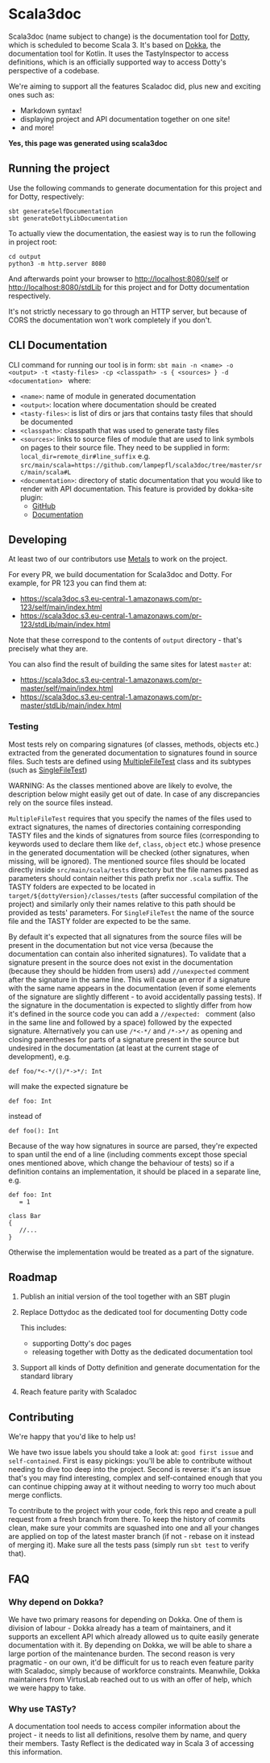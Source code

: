 # Scala3doc

Scala3doc (name subject to change) is the documentation tool for
[Dotty](https://github.com/lampepfl/dotty), which is scheduled to become
Scala 3. It's based on [Dokka](https://github.com/Kotlin/dokka), the
documentation tool for Kotlin. It uses the TastyInspector to access definitions,
which is an officially supported way to access Dotty's perspective of a
codebase.

We're aiming to support all the features Scaladoc did, plus new and exciting ones such as:

- Markdown syntax!
- displaying project and API documentation together on one site!
- and more!

**Yes, this page was generated using scala3doc**

## Running the project

Use the following commands to generate documentation for this project and for Dotty, respectively:

```
sbt generateSelfDocumentation
sbt generateDottyLibDocumentation
```

To actually view the documentation, the easiest way is to run the following in project root:

```
cd output
python3 -m http.server 8080
```

And afterwards point your browser to <http://localhost:8080/self> or
<http://localhost:8080/stdLib> for this project and for Dotty documentation
respectively.

It's not strictly necessary to go through an HTTP server, but because of CORS
the documentation won't work completely if you don't.

## CLI Documentation

CLI command for running our tool is in form: `sbt main -n <name> -o <output> -t <tasty-files> -cp <classpath> -s { <sources> } -d <documentation> ` where:
   - `<name>`: name of module in generated documentation
   - `<output>`: location where documentation should be created
   - `<tasty-files>`: is list of dirs or jars that contains tasty files that should be documented
   - `<classpath>`: classpath that was used to generate tasty files
   - `<sources>`: links to source files of module that are used to link symbols on pages to their source file. They need to be supplied in form:
      `local_dir=remote_dir#line_suffix` e.g. `src/main/scala=https://github.com/lampepfl/scala3doc/tree/master/src/main/scala#L`
   - `<documentation>`: directory of static documentation that you would like to render with API documentation. This feature is provided by dokka-site plugin: 
      - [GitHub](https://github.com/VirtusLab/dokka-site)
      - [Documentation](https://virtuslab.github.io/dokka-site/index.html)

## Developing

At least two of our contributors use [Metals](https://scalameta.org/metals/) to
work on the project.

For every PR, we build documentation for Scala3doc and Dotty. For example, for
PR 123 you can find them at:

+ <https://scala3doc.s3.eu-central-1.amazonaws.com/pr-123/self/main/index.html>
+ <https://scala3doc.s3.eu-central-1.amazonaws.com/pr-123/stdLib/main/index.html>

Note that these correspond to the contents of `output` directory - that's
precisely what they are.

You can also find the result of building the same sites for latest `master` at:

+ <https://scala3doc.s3.eu-central-1.amazonaws.com/pr-master/self/main/index.html>
+ <https://scala3doc.s3.eu-central-1.amazonaws.com/pr-master/stdLib/main/index.html>

### Testing

Most tests rely on comparing signatures (of classes, methods, objects etc.) extracted from the generated documentation
to signatures found in source files. Such tests are defined using [MultipleFileTest](src/test/scala/dotty/dokka/MultipleFileTest.scala) class
and its subtypes (such as [SingleFileTest](src/test/scala/dotty/dokka/SingleFileTest.scala))

WARNING: As the classes mentioned above are likely to evolve, the description below might easily get out of date.
In case of any discrepancies rely on the source files instead.

`MultipleFileTest` requires that you specify the names of the files used to extract signatures,
the names of directories containing corresponding TASTY files
and the kinds of signatures from source files (corresponding to keywords used to declare them like `def`, `class`, `object` etc.)
whose presence in the generated documentation will be checked (other signatures, when missing, will be ignored).
The mentioned source files should be located directly inside `src/main/scala/tests` directory
but the file names passed as parameters should contain neither this path prefix nor `.scala` suffix.
The TASTY folders are expected to be located in `target/${dottyVersion}/classes/tests` (after successful compilation of the project)
and similarly only their names relative to this path should be provided as tests' parameters.
For `SingleFileTest` the name of the source file and the TASTY folder are expected to be the same.

By default it's expected that all signatures from the source files will be present in the documentation
but not vice versa (because the documentation can contain also inherited signatures).
To validate that a signature present in the source does not exist in the documentation
(because they should be hidden from users) add `//unexpected` comment after the signature in the same line.
This will cause an error if a signature with the same name appears in the documentation
(even if some elements of the signature are slightly different - to avoid accidentally passing tests).
If the signature in the documentation is expected to slightly differ from how it's defined in the source code
you can add a `//expected: ` comment (also in the same line and followed by a space) followed by the expected signature.
Alternatively you can use `/*<-*/` and `/*->*/` as opening and closing parentheses for parts of a signature present in the source but undesired in the documentation (at least at the current stage of development), e.g.

```
def foo/*<-*/()/*->*/: Int
```

will make the expected signature be

```
def foo: Int
```

instead of

```
def foo(): Int
```


Because of the way how signatures in source are parsed, they're expected to span until the end of a line (including comments except those special ones mentioned above, which change the behaviour of tests) so if a definition contains an implementation, it should be placed in a separate line, e.g.

```
def foo: Int
   = 1

class Bar
{
   //...
}
```

Otherwise the implementation would be treated as a part of the signature.

## Roadmap

1. Publish an initial version of the tool together with an SBT plugin
1. Replace Dottydoc as the dedicated tool for documenting Dotty code

   This includes:
   + supporting Dotty's doc pages
   + releasing together with Dotty as the dedicated documentation tool

1. Support all kinds of Dotty definition and generate documentation for the
   standard library
1. Reach feature parity with Scaladoc

## Contributing

We're happy that you'd like to help us!

We have two issue labels you should take a look at: `good first issue` and
`self-contained`. First is easy pickings: you'll be able to contribute without
needing to dive too deep into the project. Second is reverse: it's an issue
that's you may find interesting, complex and self-contained enough that you can
continue chipping away at it without needing to worry too much about merge
conflicts.

To contribute to the project with your code, fork this repo and create a pull request from a fresh branch from there.
To keep the history of commits clean, make sure your commits are squashed into one
and all your changes are applied on top of the latest master branch (if not - rebase on it instead of merging it).
Make sure all the tests pass (simply run `sbt test` to verify that).

## FAQ

### Why depend on Dokka?

We have two primary reasons for depending on Dokka. One of them is division of
labour - Dokka already has a team of maintainers, and it supports an excellent
API which already allowed us to quite easily generate documentation with it. By
depending on Dokka, we will be able to share a large portion of the maintenance
burden. The second reason is very pragmatic - on our own, it'd be difficult for
us to reach even feature parity with Scaladoc, simply because of workforce
constraints. Meanwhile, Dokka maintainers from VirtusLab reached out to us with
an offer of help, which we were happy to take.

### Why use TASTy?

A documentation tool needs to access compiler information about the project - it
needs to list all definitions, resolve them by name, and query their members.
Tasty Reflect is the dedicated way in Scala 3 of accessing this information.
